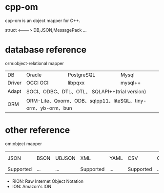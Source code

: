 # cpp-om
 cpp-om is an object mapper for C++.
 
 struct   <--->   DB,JSON,MessagePack ...
# database reference

orm:object-relational mapper

<table>
   <tr>
      <td>DB</td>
      <td>Oracle</td>
      <td>PostgreSQL</td>
      <td>Mysql</td>
   </tr>
   <tr>
      <td>Driver</td>
      <td>OCCI OCI</td>
      <td>libpqxx</td>
      <td>mysql++</td>
   </tr>
   <tr>
      <td>Adapt</td>
      <td colspan="3"> SOCI、ODBC、DTL、OTL、 SQLAPI++(trial version) </td>
   </tr>
      <tr>
      <td>ORM</td>
      <td colspan="3"> ORM-Lite、Qxorm、ODB、sqlpp11、liteSQL、tiny-orm、yb-orm、bun </td>
   </tr>
</table>


# other reference
om:object mapper
<table>
   <tr>
      <td>JSON</td>
      <td>BSON</td>
      <td>UBJSON</td>
      <td>XML</td>
      <td>YAML</td>
      <td>CSV</td>
      <td>CBOR</td>
      <td>RION</td>
      <td>ION</td>    
      <td>MessagePack</td>
      <td>Protocol Buffers</td>
      <td>Cap'n Proto</td>
      <td>FlexBuffers(FlatBuffers) </td>
      <td>DIMBIN</td>
      <td>Avro</td>
      <td>Thrift</td>
      <td>SBE</td>
      <td>ASN.1</td>
   </tr>
   <tr>
      <td>Supported</td>
      <td>...</td>
      <td>...</td>
      <td>Supported</td>
      <td>...</td>
      <td>Supported</td>
      <td>...</td>
      <td>...</td>
      <td>...</td>
      <td>Supported</td>
      <td>...</td>
      <td>...</td>
      <td>...</td>
      <td>...</td>
      <td>...</td>
      <td>...</td>
      <td>...</td>
      <td>...</td>
   </tr>
</table>

- RION: Raw Internet Object Notation
- ION: Amazon's ION
